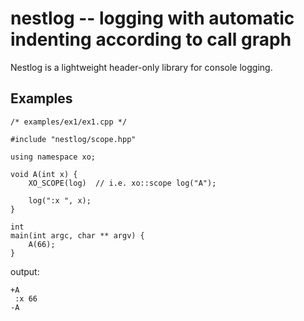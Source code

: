 # nestlog -- logging with automatic indenting according to call graph

Nestlog is a lightweight header-only library for console logging.

## Examples

    /* examples/ex1/ex1.cpp */

    #include "nestlog/scope.hpp"

    using namespace xo;

    void A(int x) {
        XO_SCOPE(log)  // i.e. xo::scope log("A");

        log(":x ", x);
    }

    int
    main(int argc, char ** argv) {
        A(66);
    }

output:

    +A
     :x 66
    -A
